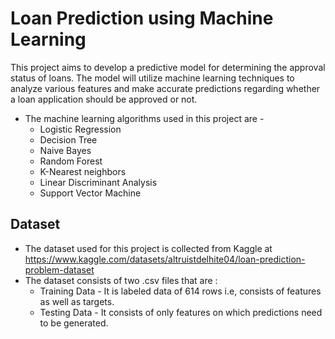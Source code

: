 # Loan Prediction using Machine Learning
This project aims to develop a predictive model for determining the approval status of loans. The model will utilize machine learning techniques
to analyze various features and make accurate predictions regarding whether a loan application should be approved or not.
- The machine learning algorithms used in this project are -
   - Logistic Regression
   - Decision Tree
   - Naive Bayes
   - Random Forest
   - K-Nearest neighbors
   - Linear Discriminant Analysis
   - Support Vector Machine
 
 ## Dataset

- The dataset used for this project is collected from Kaggle at https://www.kaggle.com/datasets/altruistdelhite04/loan-prediction-problem-dataset
- The dataset consists of two .csv files that are : 
   - Training Data - It is labeled data of 614 rows i.e, consists of features as well as targets.
   - Testing Data - It consists of only features on which predictions need to be generated.
